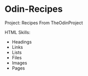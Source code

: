 # Odin-Recipes

Project: Recipes From TheOdinProject

HTML Skills: 
- Headings
- Links
- Lists
- Files
- Images
- Pages
